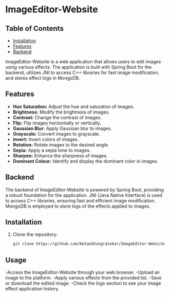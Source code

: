 # ImageEditor-Website

## Table of Contents

- [Installation](#installation)
- [Features](#features)
- [Backend](#backend)

ImageEditor-Website is a web application that allows users to edit images using various effects. The application is built with Spring Boot for the backend, utilizes JNI to access C++ libraries for fast image modification, and stores effect logs in MongoDB.

## Features

- **Hue Saturation:** Adjust the hue and saturation of images.
- **Brightness:** Modify the brightness of images.
- **Contrast:** Change the contrast of images.
- **Flip:** Flip images horizontally or vertically.
- **Gaussian Blur:** Apply Gaussian blur to images.
- **Grayscale:** Convert images to grayscale.
- **Invert:** Invert colors of images.
- **Rotation:** Rotate images to the desired angle.
- **Sepia:** Apply a sepia tone to images.
- **Sharpen:** Enhance the sharpness of images.
- **Dominant Colour:** Identify and display the dominant color in images.

## Backend

The backend of ImageEditor-Website is powered by Spring Boot, providing a robust foundation for the application. JNI (Java Native Interface) is used to access C++ libraries, ensuring fast and efficient image modification. MongoDB is employed to store logs of the effects applied to images.

## Installation

1. Clone the repository:

   ```bash
   git clone https://github.com/KetanGhungralekar/ImageEditor-Website

## Usage

-Access the ImageEditor-Website through your web browser.
-Upload an image to the platform.
-Apply various effects from the provided list.
-Save or download the edited image.
-Check the logs section to see your image effect application history.
